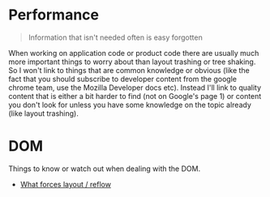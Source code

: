 # Performance

> Information that isn't needed often is easy forgotten

When working on application code or product code there are usually much more important things to worry about than layout trashing or tree shaking.
So I won't link to things that are common knowledge or obvious (like the fact that you should subscribe to developer content from the google chrome team, use the Mozilla Developer docs etc).
Instead I'll link to quality content that is either a bit harder to find (not on Google's page 1) or content you don't look for unless you have some knowledge on the topic already (like layout trashing).


# DOM

Things to know or watch out when dealing with the DOM.

* [What forces layout / reflow](https://gist.github.com/paulirish/5d52fb081b3570c81e3a)
